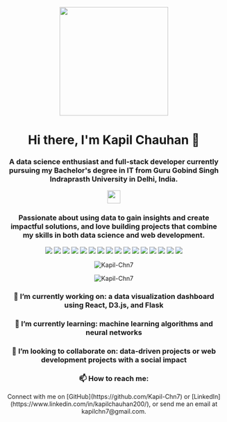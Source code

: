<p align="center">
  <img src="https://github.com/Kapil-Chn7/Kapil-Chn7/blob/main/assets/Ai_image.gif" width="250" height="250"/>
</p>

<h1 align="center">Hi there, I'm Kapil Chauhan 👋</h1>

<h3 align="center">A data science enthusiast and full-stack developer currently pursuing my Bachelor's degree in IT from Guru Gobind Singh Indraprasth University in Delhi, India. </h3>

<p align="center">
  <img src="https://raw.githubusercontent.com/MartinHeinz/MartinHeinz/master/wave.gif" width="30px">
</p>

<h3 align="center">Passionate about using data to gain insights and create impactful solutions, and love building projects that combine my skills in both data science and web development.</h3>

<p align="center">
  <img src="https://img.shields.io/badge/Python-Intermediate-blue">
  <img src="https://img.shields.io/badge/C++-Intermediate-blue">
  <img src="https://img.shields.io/badge/JavaScript-Intermediate-blue">
  <img src="https://img.shields.io/badge/TensorFlow-Intermediate-blue">
  <img src="https://img.shields.io/badge/Huggingface-Intermediate-blue">
  <img src="https://img.shields.io/badge/Deep Learning-Intermediate-blue">
  <img src="https://img.shields.io/badge/scikit_learn-Intermediate-blue">
  <img src="https://img.shields.io/badge/Pandas-Intermediate-blue">
  <img src="https://img.shields.io/badge/NumPy-Intermediate-blue">
  <img src="https://img.shields.io/badge/NodeJs-Intermediate-blue">
  <img src="https://img.shields.io/badge/React-Intermediate-blue">
  <img src="https://img.shields.io/badge/VueJs-Intermediate-blue">
  <img src="https://img.shields.io/badge/MongoDB-Intermediate-blue">
  <img src="https://img.shields.io/badge/MySQL-Intermediate-blue">
  <img src="https://img.shields.io/badge/GCP-Intermediate-blue">
  <img src="https://img.shields.io/badge/Jenkins-Intermediate-blue">
</p>

<p align="center">
  <img src="https://github-readme-stats.vercel.app/api?username=Kapil-Chn7&show_icons=true" alt="Kapil-Chn7">
</p>

<p align="center">
  <img src="https://github-readme-stats.vercel.app/api/top-langs/?username=Kapil-Chn7&layout=compact" alt="Kapil-Chn7">
</p>

<h3 align="center">🔭 I’m currently working on: a data visualization dashboard using React, D3.js, and Flask</h3>

<h3 align="center">🌱 I’m currently learning: machine learning algorithms and neural networks</h3>

<h3 align="center">👯 I’m looking to collaborate on: data-driven projects or web development projects with a social impact</h3>

<h3 align="center">📫 How to reach me:</h3>
<p align="center">
Connect with me on [GitHub](https://github.com/Kapil-Chn7) or [LinkedIn](https://www.linkedin.com/in/kapilchauhan200/), or send me an email at kapilchn7@gmail.com.

</p>
